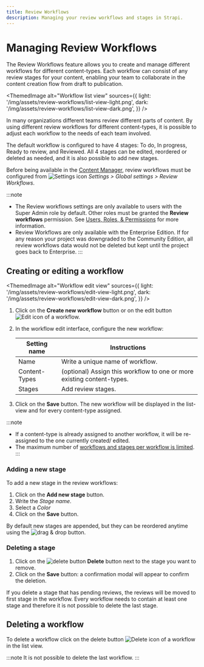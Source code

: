 ```yaml
---
title: Review Workflows
description: Managing your review workflows and stages in Strapi.
---
```


# Managing Review Workflows <EnterpriseBadge />

The Review Workflows feature allows you to create and manage different workflows for different content-types. Each workflow can consist of any review stages for your content, enabling your team to collaborate in the content creation flow from draft to publication.

<ThemedImage
  alt="Workflow list view"
  sources={{
    light: '/img/assets/review-workflows/list-view-light.png',
    dark: '/img/assets/review-workflows/list-view-dark.png',
  }}
/>

In many organizations different teams review different parts of content. By using different review workflows for different content-types, it is possible to adjust each workflow to the needs of each team involved.

The default workflow is configured to have 4 stages: To do, In progress, Ready to review, and Reviewed. All 4 stages can be edited, reordered or deleted as needed, and it is also possible to add new stages.

Before being available in the [Content Manager](/user-docs/content-manager/reviewing-content), review workflows must be configured from ![Settings icon](/img/assets/icons/settings.svg) *Settings > Global settings > Review Workflows*.

:::note
- The Review workflows settings are only available to users with the Super Admin role by default. Other roles must be granted the **Review workflows** permission. See [Users, Roles, & Permissions](/user-docs/users-roles-permissions) for more information.
- Review Workflows are only available with the Enterprise Edition. If for any reason your project was downgraded to the Community Edition, all review workflows data would not be deleted but kept until the project goes back to Enterprise.
:::


## Creating or editing a workflow

<ThemedImage
  alt="Workflow edit view"
  sources={{
    light: '/img/assets/review-workflows/edit-view-light.png',
    dark: '/img/assets/review-workflows/edit-view-dark.png',
  }}
/>

1. Click on the **Create new workflow** button or on the edit button ![Edit icon](/img/assets/icons/edit.svg) of a workflow.
2. In the workflow edit interface, configure the new workflow:

    | Setting name   | Instructions                                                             |
    | -------------- | ------------------------------------------------------------------------ |
    | Name           | Write a unique name of workflow.                                         |
    | Content-Types  | (optional) Assign this workflow to one or more existing content-types.   |
    | Stages         | Add review stages.                                                       |

3. Click on the **Save** button. The new workflow will be displayed in the list-view and for every content-type assigned.

:::note
- If a content-type is already assigned to another workflow, it will be re-assigned to the one currently created/ edited.
- The maximum number of [workflows and stages per workflow is limited](https://strapi.io/pricing-cloud).
:::


### Adding a new stage

To add a new stage in the review workflows:

1. Click on the **Add new stage** button.
2. Write the *Stage name*.
3. Select a *Color*
3. Click on the **Save** button.

By default new stages are appended, but they can be reordered anytime using the ![drag & drop](/img/assets/icons/drag.svg) button.


### Deleting a stage

1. Click on the ![delete button](/img/assets/icons/delete.svg) **Delete** button next to the stage you want to remove.
2. Click on the **Save** button: a confirmation modal will appear to confirm the deletion.

If you delete a stage that has pending reviews, the reviews will be moved to first stage in the workflow. Every workflow needs to
contain at least one stage and therefore it is not possible to delete the last stage.


## Deleting a workflow

To delete a workflow click on the delete button ![Delete icon](/img/assets/icons/delete.svg) of a workflow in the list view.

:::note
It is not possible to delete the last workflow.
:::

<FeedbackPlaceholder />
